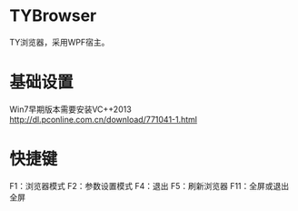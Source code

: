 # TYBrowser
TY浏览器，采用WPF宿主。
# 基础设置
Win7早期版本需要安装VC++2013 http://dl.pconline.com.cn/download/771041-1.html
# 快捷键
F1：浏览器模式 F2：参数设置模式 F4：退出 F5：刷新浏览器 F11：全屏或退出全屏
